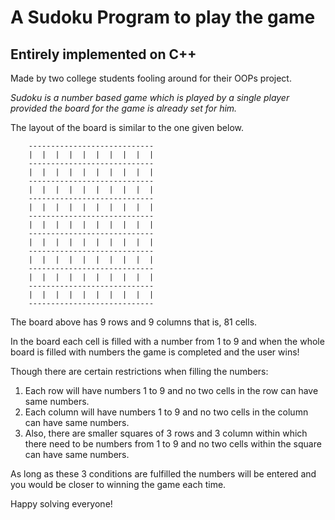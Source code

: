 # A Sudoku Program to play the game
## Entirely implemented on C++

Made by two college students fooling around for their OOPs project. 



*Sudoku is a number based game which is played by a single player provided the board
for the game is already set for him.*

The layout of the board is similar to the one given below.

		----------------------------
		|  |  |  |  |  |  |  |  |  |
		----------------------------
		|  |  |  |  |  |  |  |  |  |
		----------------------------
		|  |  |  |  |  |  |  |  |  |
		----------------------------   
		|  |  |  |  |  |  |  |  |  |
		----------------------------
		|  |  |  |  |  |  |  |  |  |
		----------------------------
		|  |  |  |  |  |  |  |  |  |
		----------------------------
		|  |  |  |  |  |  |  |  |  |
		----------------------------
		|  |  |  |  |  |  |  |  |  |
		----------------------------
		|  |  |  |  |  |  |  |  |  |
		----------------------------


The board above has 9 rows and 9 columns that is, 81 cells.

In the board each cell is filled with a number from 1 to 9 and when the whole board is filled with numbers the game is completed and the user wins!

Though there are certain restrictions when filling the numbers:
1. Each row will have numbers 1 to 9 and no two cells in the row can have same numbers.
2. Each column will have numbers 1 to 9 and no two cells in the column can have same numbers.
3. Also, there are smaller squares of 3 rows and 3 column within which there need to be numbers from 1 to 9 and no two cells within the square can have same numbers.

As long as these 3 conditions are fulfilled the numbers will be entered and you would be closer to winning the game each time.

Happy solving everyone!